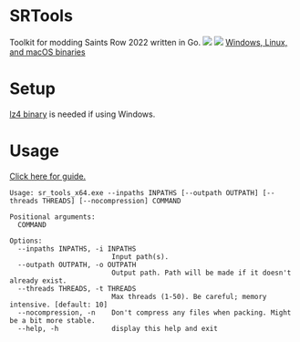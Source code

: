 # SRTools
Toolkit for modding Saints Row 2022 written in Go.
![](https://i.imgur.com/ib6Akqt.png)
![](https://i.imgur.com/Ui2PV0h.png)
[Windows, Linux, and macOS binaries](https://github.com/Sorrow446/SRTools/releases)

# Setup
[lz4 binary](https://github.com/lz4/lz4/releases/latest) is needed if using Windows.

# Usage
[Click here for guide.](https://github.com/Sorrow446/SRTools/blob/main/guide.md)

```
Usage: sr_tools_x64.exe --inpaths INPATHS [--outpath OUTPATH] [--threads THREADS] [--nocompression] COMMAND

Positional arguments:
  COMMAND

Options:
  --inpaths INPATHS, -i INPATHS
                         Input path(s).
  --outpath OUTPATH, -o OUTPATH
                         Output path. Path will be made if it doesn't already exist.
  --threads THREADS, -t THREADS
                         Max threads (1-50). Be careful; memory intensive. [default: 10]
  --nocompression, -n    Don't compress any files when packing. Might be a bit more stable.
  --help, -h             display this help and exit
```
